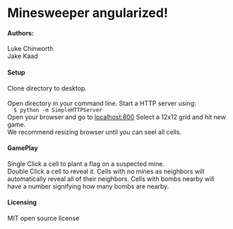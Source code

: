 <h1> Minesweeper angularized! </h1>
<h4>Authors:</h4>
<p>
  Luke Chinworth <br/>
  Jake Kaad
</p>

<h4>Setup</h4>

<p>
Clone directory to desktop.  </br>
</br>
Open directory in your command line.  Start a HTTP server using:
<code>
  $ python -m SimpleHTTPServer
</code>
Open your browser and go to <a href="http://localhost:800">localhost:800</a>
Select a 12x12 grid and hit new game.</br>
We recommend resizing browser until you can seel all cells.
</p>

<h4>GamePlay</h4>
<p>
  Single Click a cell to plant a flag on a suspected mine. <br/>
  Double Click a cell to reveal it.  Cells with no mines as neighbors will automatically reveal all of their neighbors.
  Cells with bombs nearby will have a number signifying how many bombs are nearby.
</p>

<h4>Licensing</h4>
MIT open source license
